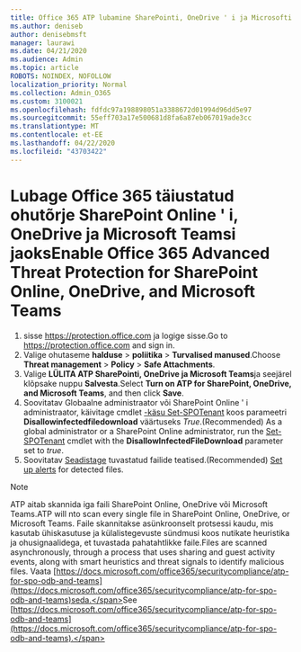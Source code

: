 ```yaml
---
title: Office 365 ATP lubamine SharePointi, OneDrive ' i ja Microsofti meeskondade jaoks
ms.author: deniseb
author: denisebmsft
manager: laurawi
ms.date: 04/21/2020
ms.audience: Admin
ms.topic: article
ROBOTS: NOINDEX, NOFOLLOW
localization_priority: Normal
ms.collection: Admin_O365
ms.custom: 3100021
ms.openlocfilehash: fdfdc97a198898051a3388672d01994d96dd5e97
ms.sourcegitcommit: 55eff703a17e500681d8fa6a87eb067019ade3cc
ms.translationtype: MT
ms.contentlocale: et-EE
ms.lasthandoff: 04/22/2020
ms.locfileid: "43703422"
---
```

# <a name="enable-office-365-advanced-threat-protection-for-sharepoint-online-onedrive-and-microsoft-teams"></a><span data-ttu-id="24c8d-102">Lubage Office 365 täiustatud ohutõrje SharePoint Online ' i, OneDrive ja Microsoft Teamsi jaoks</span><span class="sxs-lookup"><span data-stu-id="24c8d-102">Enable Office 365 Advanced Threat Protection for SharePoint Online, OneDrive, and Microsoft Teams</span></span>

1. <span data-ttu-id="24c8d-103">sisse https://protection.office.com ja logige sisse.</span><span class="sxs-lookup"><span data-stu-id="24c8d-103">Go to https://protection.office.com and sign in.</span></span>
2. <span data-ttu-id="24c8d-104">Valige ohutaseme **halduse** > **poliitika** > **Turvalised manused**.</span><span class="sxs-lookup"><span data-stu-id="24c8d-104">Choose **Threat management** > **Policy** > **Safe Attachments**.</span></span>
3. <span data-ttu-id="24c8d-105">Valige **LÜLITA ATP SharePointi, OneDrive ja Microsoft Teams**ja seejärel klõpsake nuppu **Salvesta**.</span><span class="sxs-lookup"><span data-stu-id="24c8d-105">Select **Turn on ATP for SharePoint, OneDrive, and Microsoft Teams**, and then click **Save**.</span></span>
4. <span data-ttu-id="24c8d-106">Soovitatav Globaalne administraator või SharePoint Online ' i administraator, käivitage cmdlet [-käsu Set-SPOTenant](https://docs.microsoft.com/powershell/module/sharepoint-online/Set-SPOTenant?view=sharepoint-ps) koos parameetri **Disallowinfectedfiledownload** väärtuseks *True*.</span><span class="sxs-lookup"><span data-stu-id="24c8d-106">(Recommended) As a global administrator or a SharePoint Online administrator, run the [Set-SPOTenant](https://docs.microsoft.com/powershell/module/sharepoint-online/Set-SPOTenant?view=sharepoint-ps) cmdlet with the **DisallowInfectedFileDownload** parameter set to *true*.</span></span>
5. <span data-ttu-id="24c8d-107">Soovitatav [Seadistage](https://docs.microsoft.com/office365/securitycompliance/turn-on-atp-for-spo-odb-and-teams#set-up-alerts-for-detected-files) tuvastatud failide teatised.</span><span class="sxs-lookup"><span data-stu-id="24c8d-107">(Recommended) [Set up alerts](https://docs.microsoft.com/office365/securitycompliance/turn-on-atp-for-spo-odb-and-teams#set-up-alerts-for-detected-files) for detected files.</span></span>

> [!NOTE]
> <span data-ttu-id="24c8d-108">ATP aitab skannida iga faili SharePoint Online, OneDrive või Microsoft Teams.</span><span class="sxs-lookup"><span data-stu-id="24c8d-108">ATP will nto scan every single file in SharePoint Online, OneDrive, or Microsoft Teams.</span></span> <span data-ttu-id="24c8d-109">Faile skannitakse asünkroonselt protsessi kaudu, mis kasutab ühiskasutuse ja külalistegevuste sündmusi koos nutikate heuristika ja ohusignaalidega, et tuvastada pahatahtlikke faile.</span><span class="sxs-lookup"><span data-stu-id="24c8d-109">Files are scanned asynchronously, through a process that uses sharing and guest activity events, along with smart heuristics and threat signals to identify malicious files.</span></span> <span data-ttu-id="24c8d-110">Vaata [https://docs.microsoft.com/office365/securitycompliance/atp-for-spo-odb-and-teams](https://docs.microsoft.com/office365/securitycompliance/atp-for-spo-odb-and-teams)seda.</span><span class="sxs-lookup"><span data-stu-id="24c8d-110">See [https://docs.microsoft.com/office365/securitycompliance/atp-for-spo-odb-and-teams](https://docs.microsoft.com/office365/securitycompliance/atp-for-spo-odb-and-teams).</span></span>